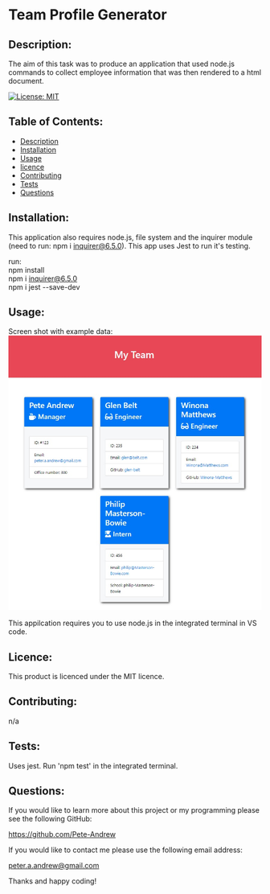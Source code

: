 # Team Profile Generator

## Description: 
The aim of this task was to produce an application that used node.js commands to collect employee information that was then rendered to a html document. 

[![License: MIT](https://img.shields.io/badge/License-MIT-yellow.svg)](https://opensource.org/licenses/MIT)
## Table of Contents: 

* [Description](#description)
* [Installation](#installation)
* [Usage](#usage)
* [licence](#licence)
* [Contributing](#contributing)
* [Tests](#tests)
* [Questions](#questions)

## Installation: 

This application also requires node.js, file system and the inquirer module (need to run: npm i inquirer@6.5.0). This app uses Jest to run it's testing.

run: <br>
npm install <br> 
npm i inquirer@6.5.0 <br>
npm i jest --save-dev 

## Usage: 
Screen shot with example data: <br> 
![team-profile-generator](starter/assets/images/team-profile-generator-screenshot.jpg)

This appilcation requires you to use node.js in the integrated terminal in VS code.

## Licence: 
This product is licenced under the MIT licence.
## Contributing: 
n/a
## Tests: 

Uses jest. Run 'npm test' in the integrated terminal. 

## Questions: 
If you would like to learn more about this project or my programming please see the following GitHub:  

https://github.com/Pete-Andrew 

If you would like to contact me please use the following email address: 

peter.a.andrew@gmail.com 

Thanks and happy coding! 